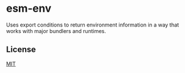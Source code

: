# esm-env

Uses export conditions to return environment information in a way that works with major bundlers and runtimes.

<!-- ## Usage -->

<!-- Install with `npm install esm-env`, then import as needed: -->

<!-- ```js
import { DEV, BROWSER } from 'esm-env';
``` -->

## License

[MIT](LICENSE)
